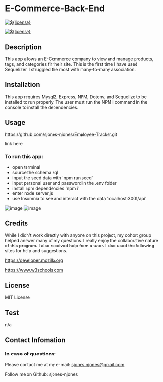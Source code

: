 # E-Commerce-Back-End

[![${license}](https://img.shields.io/badge/License-MIT-yellow.svg)](https://opensource.org/licenses/MIT)

[![${license}](https://img.shields.io/badge/Express--blue.svg)](https://opensource.org/licenses/MIT)

## Description

This app allows an E-Commerce company to view and manage products, tags, and categories fir their site. This is the first time I have used Sequelizer. I struggled the most with many-to-many association.  

## Installation 

This app requires Mysql2, Express, NPM, Dotenv, and Sequelize to be installed to run properly. The user must run the NPM i command in the console to install the dependencies.

## Usage

https://github.com/sjones-njones/Employee-Tracker.git

link here

### To run this app:
* open terminal
* source the schema.sql
* input the seed data with 'npm run seed'
* input personal user and password in the .env folder 
* install npm dependencies 'npm i'
* enter node server.js
* use Insomnia to see and interact with the data 'localhost:3001/api'
  
![image](https://github.com/sjones-njones/E-Commerce-Back-End/assets/132145599/0be9a0e6-1faf-473d-b1dd-5a397e33d38d)
![image](https://github.com/sjones-njones/E-Commerce-Back-End/assets/132145599/14bba25e-d92a-41ed-8b64-d1edee417ff6)



## Credits

While I didn't work directly with anyone on this project, my cohort group helped answer many of my questions. I really enjoy the collaborative nature of this program.  I also received help from a tutor. I also used the following sites for help and suggestions.

https://developer.mozilla.org

https://www.w3schools.com

## License

MIT License

## Test

n/a 

## Contact Infomation

### In case of questions:

Please contact me at my e-mail: sjones.njones@gmail.com

Follow me on Github: sjones-njones
